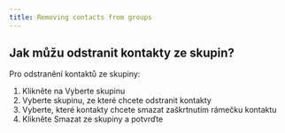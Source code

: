```yaml
---
title: Removing contacts from groups
---
```


## Jak můžu odstranit kontakty ze skupin?
Pro odstranění kontaktů ze skupiny:
1.	Klikněte na Vyberte skupinu
2.	Vyberte skupinu, ze které chcete odstranit kontakty
3.	Vyberte, které kontakty chcete smazat zaškrtnutím rámečku kontaktu
4.	Klikněte Smazat ze skupiny a potvrďte

